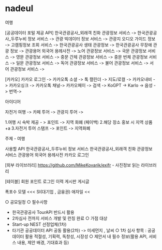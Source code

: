 # nadeul
여행


[공공데이터 포털 제공 API]
한국관광공사_외래객 친화 관광정보 서비스 ->
한국관광공사_두루누비 정보 서비스 ->
관광 빅데이터 정보 서비스 ->
관광지 오디오 가이드 정보 ->
고캠핑정보 조회 서비스 ->
한국관광공사 생태 관광정보 ->
한국관광공사 무장애 관광 정보 ->
관광용어 외국어 용례사전 ->
노어 관광정보 서비스 ->
국문 관광정보 서비스 ->
영문 관광정보 서비스 ->
중문 간체 관광정보 서비스 ->
중문 번체 관광정보 서비스 -> 
일문 관광정보 서비스 ->
독어 관광정보 서비스 ->
불어 관광정보 서비스 ->
서어 관광정보 서비스 ->

[카카오]
카카오 로그인 ->
카카오톡 소셜 ->
톡 캘린더 ->
지도/로컬 ->
카카오내비 ->
카카오싱크 ->
카카오톡 채널->
카카오페이 ->
검색 ->
KoGPT ->
Karlo ->
음성 -> 
번역-> 

아이디어 


자전거 여행 ->
카페 투어  ->
관광지 투어 -> 

1.여행 시 숙박 제공  - > 포인트 -> 지역 화폐 (페이백)
2.해당 장소 홍보 시 지역 상품 +a
3.자전거 투어 스탬프 -> 포인트 -> 지역화폐

주제 - 여행

사용할 API
한국관광공사_두루누비 정보 서비스
한국관광공사_외래객 친화 관광정보 서비스
관광용어 외국어 용례사전
카카오 로그인


[외부 라이브러리]
https://github.com/MikeKovarik/exifr - 사진정보 읽는 라이브러리


[테이블]
회원
포인트
로그인 이력
게시판
게시글

폭포수 모델 <<< SI(대기업 , 금융권)
애자일 << 

○ 공모일정
○ 필수사항
- 한국관광공사 TourAPI 반드시 활용
- 2차심사 전까지 서비스 개발 및 런칭 완료
○ 가점 대상
- Start-up NEST 선정업체(1차)
- 타기관 공공데이터 API 공동 활용(2차) -> 미세먼지 , 날씨 
○ 1차 심사 항목 : 공공데이터 활용 적절성, 기획력, 독창성, 시장성
○ 제안서 내 필수 정보(활용 API, 서비스 내용, 제안 배경, 기대효과 등)
